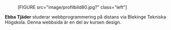 <div class="author-byline">
<figure class="figure left">
[FIGURE src="image/profilbild80.jpg?" class="left"]

</figure>

<p><strong>Ebba Tjäder</strong> studerar webbprogrammering på distans via Blekinge Tekniska Högskola.
Denna webbsida är en del av kursen design.</p>
</div>

